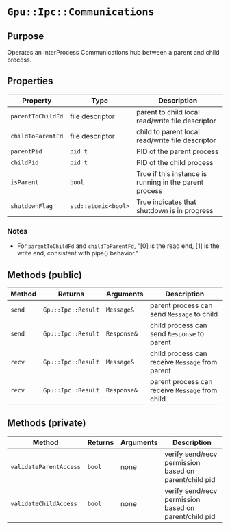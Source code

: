 `Gpu::Ipc::Communications`
==========================

## Purpose

Operates an InterProcess Communications hub between a parent and child process.

## Properties

| Property          | Type                | Description                                            |
|-------------------|---------------------|--------------------------------------------------------|
| `parentToChildFd` | file descriptor     | parent to child local read/write file descriptor       |
| `childToParentFd` | file descriptor     | child to parent local read/write file descriptor       |
| `parentPid`       | `pid_t`             | PID of the parent process                              |
| `childPid`        | `pid_t`             | PID of the child process                               |
| `isParent`        | `bool`              | True if this instance is running in the parent process |
| `shutdownFlag`    | `std::atomic<bool>` | True indicates that shutdown is in progress            |

### Notes

* For `parentToChildFd` and `childToParentFd`, "[0] is the read end, [1] is the write end, consistent with pipe()
  behavior."

## Methods (public)

| Method | Returns            | Arguments   | Description                                     |
|--------|--------------------|-------------|-------------------------------------------------|
| `send` | `Gpu::Ipc::Result` | `Message&`  | parent process can send `Message` to child      |
| `send` | `Gpu::Ipc::Result` | `Response&` | child process can send `Response` to parent     |
| `recv` | `Gpu::Ipc::Result` | `Message&`  | child process can receive `Message` from parent |
| `recv` | `Gpu::Ipc::Result` | `Response&` | parent process can receive `Message` from child |

## Methods (private)

| Method                 | Returns | Arguments | Description                                           |
|------------------------|---------|-----------|-------------------------------------------------------|
| `validateParentAccess` | `bool`  | none      | verify send/recv permission based on parent/child pid |
| `validateChildAccess`  | `bool`  | none      | verify send/recv permission based on parent/child pid |
